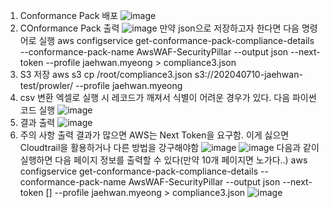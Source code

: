 1. Conformance Pack 배포
![image](https://github.com/user-attachments/assets/4a9a155e-7b98-4421-8865-84e44864972e)
2. COnformance Pack 출력
![image](https://github.com/user-attachments/assets/3e05aff7-3f56-42ad-9dde-ac76148689d6)
만약 json으로 저장하고자 한다면 다음 명령어로 실행
aws configservice get-conformance-pack-compliance-details --conformance-pack-name AwsWAF-SecurityPillar --output json --next-token  --profile jaehwan.myeong > compliance3.json
3. S3 저장
aws s3 cp /root/compliance3.json s3://202040710-jaehwan-test/prowler/ --profile jaehwan.myeong
4. csv 변환
엑셀로 실행 시 레코드가 깨져서 식별이 어려운 경우가 있다. 다음 파이썬 코드 실행
![image](https://github.com/user-attachments/assets/41e81175-cab8-4efc-ab9f-4a8adf4a2582)
5. 결과 출력
![image](https://github.com/user-attachments/assets/58e09661-1188-49cd-99b0-00077d65e179)
6. 주의 사항
출력 결과가 많으면 AWS는 Next Token을 요구함. 이게 싫으면 Cloudtrail을 활용하거나 다른 방법을 강구해야함
![image](https://github.com/user-attachments/assets/2fbd00f7-fc21-4254-b3e3-6e9c397000ff)
![image](https://github.com/user-attachments/assets/bed9dcea-7739-4dda-82e8-afec3c0085b3)
다음과 같이 실행하면 다음 페이지 정보를 출력할 수 있다(만약 10개 페이지면 노가다..)
aws configservice get-conformance-pack-compliance-details --conformance-pack-name AwsWAF-SecurityPillar --output json --next-token []  --profile jaehwan.myeong > compliance3.json
![image](https://github.com/user-attachments/assets/9520137c-e483-4a67-be9e-7c22c1e5d28b)




